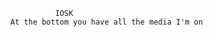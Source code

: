                                    IOSK
                         At the bottom you have all the media I'm on 
                      
